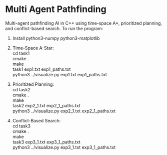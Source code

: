 # Multi Agent Pathfinding
Multi-agent pathfinding AI in C++ using time-space A*, prioritized planning, and conflict-based search. To run the program:
1. Install python3-numpy python3-matplotlib
2. Time-Space A-Star:  
	cd task1  
	cmake .  
	make  
	task1 exp1.txt exp1_paths.txt  
	python3 ../visualize.py exp1.txt exp1_paths.txt  

3. Prioritized Planning:  
	cd task2  
	cmake .  
	make  
	task2 exp2_1.txt exp2_1_paths.txt  
	python3 ../visualize.py exp2_1.txt exp2_1_paths.txt  

3. Conflict-Based Search:  
	cd task3  
	cmake .  
	make  
	task3 exp3_1.txt exp3_1_paths.txt  
	python3 ../visualize.py exp3_1.txt exp3_1_paths.txt 